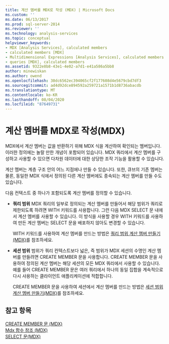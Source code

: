 ```yaml
---
title: 계산 멤버를 MDX로 작성 (MDX) | Microsoft Docs
ms.custom: ''
ms.date: 06/13/2017
ms.prod: sql-server-2014
ms.reviewer: ''
ms.technology: analysis-services
ms.topic: conceptual
helpviewer_keywords:
- MDX [Analysis Services], calculated members
- calculated members [MDX]
- Multidimensional Expressions [Analysis Services], calculated members
- queries [MDX], calculated members
ms.assetid: 9322e8b8-43e1-4e02-a7d1-e41a586a5bb8
author: minewiskan
ms.author: owend
ms.openlocfilehash: 30dc6562ec394065cf2f177608d4e5679cbd7df3
ms.sourcegitcommit: ad4d92dce894592a259721a1571b1d8736abacdb
ms.translationtype: MT
ms.contentlocale: ko-KR
ms.lasthandoff: 08/04/2020
ms.locfileid: "87649731"
---
```

# <a name="building-calculated-members-in-mdx-mdx"></a>계산 멤버를 MDX로 작성(MDX)
  MDX에서 계산 멤버는 값을 반환하기 위해 MDX 식을 계산하여 확인되는 멤버입니다. 이러한 정의에는 놀랄 만한 개념이 포함되어 있습니다. MDX 쿼리에서 계산 멤버를 구성하고 사용할 수 있으면 다차원 데이터에 대한 상당한 조작 기능을 활용할 수 있습니다.  
  
 계산 멤버는 계층 구조 안의 어느 지점에나 만들 수 있습니다. 또한, 큐브의 기존 멤버는 물론, 동일한 MDX 식에서 정의된 다른 계산 멤버에도 종속되는 계산 멤버를 만들 수도 있습니다.  
  
 다음 컨텍스트 중 하나가 포함되도록 계산 멤버를 정의할 수 있습니다.  
  
-   **쿼리 범위** MDX 쿼리의 일부로 정의되는 계산 멤버를 만들어서 해당 범위가 쿼리로 제한되도록 하려면 WITH 키워드를 사용합니다. 그런 다음 MDX SELECT 문 내에서 계산 멤버를 사용할 수 있습니다. 이 방식을 사용할 경우 WITH 키워드를 사용하여 만든 계산 멤버는 SELECT 문을 배포하지 않아도 변경할 수 있습니다.  
  
     WITH 키워드를 사용하여 계산 멤버를 만드는 방법은 [쿼리 범위 계산 멤버 만들기&#40;MDX&#41;](mdx-calculated-members-query-scoped-calculated-members.md)를 참조하세요.  
  
-   **세션 범위** 범위가 쿼리 컨텍스트보다 넓은, 즉 범위가 MDX 세션의 수명인 계산 멤버를 만들려면 CREATE MEMBER 문을 사용합니다. CREATE MEMBER 문을 사용하여 정의된 계산 멤버는 해당 세션의 모든 MDX 쿼리에서 사용할 수 있습니다. 예를 들어 CREATE MEMBER 문은 여러 쿼리에서 하나의 동일 집합을 계속적으로 다시 사용하는 클라이언트 애플리케이션에 적합합니다.  
  
     CREATE MEMBER 문을 사용하여 세션에서 계산 멤버를 만드는 방법은 [세션 범위 계산 멤버 만들기&#40;MDX&#41;](mdx-calculated-members-session-scoped-calculated-members.md)를 참조하세요.  
  
## <a name="see-also"></a>참고 항목  
 [CREATE MEMBER 문 &#40;MDX&#41;](/sql/mdx/mdx-data-definition-create-member)   
 [Mdx 함수 참조 &#40;MDX&#41;](/sql/mdx/mdx-function-reference-mdx)   
 [SELECT 문&#40;MDX&#41;](/sql/mdx/mdx-data-manipulation-select)  
  
  
